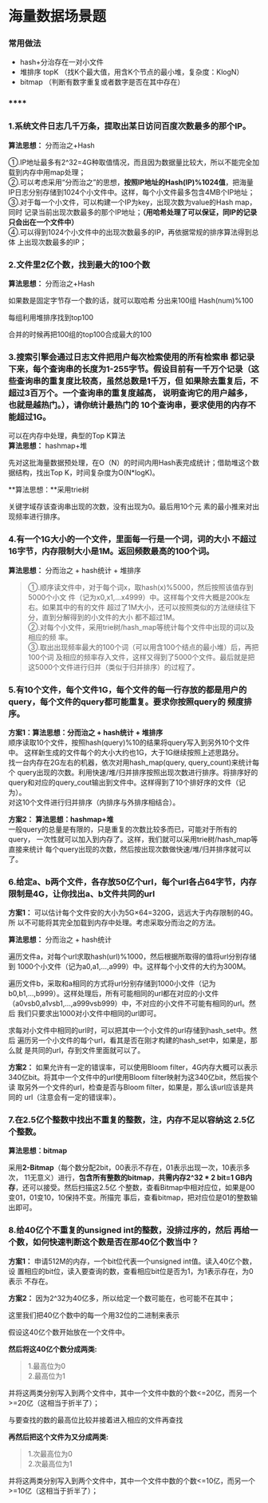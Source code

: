 # 海量数据场景题

### 常用做法

* hash+分治存在一对小文件
* 堆排序 topK （找K个最大值，用含K个节点的最小堆，复杂度：KlogN）
* bitmap （判断有数字重复或者数字是否在其中存在）



### \*\*\*\*

### **1.系统文件日志几千万条，提取出某日访问百度次数最多的那个IP。**

**算法思想：** 分而治之+Hash

①.IP地址最多有2^32=4G种取值情况，而且因为数据量比较大，所以不能完全加载到内存中用map处理；  
②.可以考虑采用“分而治之”的思想，**按照IP地址的Hash\(IP\)%1024值**，把海量IP日志分别存储到1024个小文件中。这样，每个小文件最多包含4MB个IP地址；  
③.对于每一个小文件，可以构建一个IP为key，出现次数为value的Hash map，同时 记录当前出现次数最多的那个IP地址；**（用哈希处理了可以保证，同IP的记录只会出在一个文件中）**  
④.可以得到1024个小文件中的出现次数最多的IP，再依据常规的排序算法得到总体 上出现次数最多的IP；

### 2.文件里2亿个数，找到最大的100个数

**算法思想：** 分而治之+Hash

如果数是固定字节存一个数的话，就可以取哈希 分出来100组 Hash\(num\)%100

每组利用堆排序找到top100

合并的时候再把100组的top100合成最大的100

### **3.搜索引擎会通过日志文件把用户每次检索使用的所有检索串 都记录下来，每个查询串的长度为1-255字节。假设目前有一千万个记录（这些查询串的重复度比较高，虽然总数是1千万，但 如果除去重复后，不超过3百万个。一个查询串的重复度越高， 说明查询它的用户越多，也就是越热门。），请你统计最热门的 10个查询串，要求使用的内存不能超过1G。**

可以在内存中处理，典型的Top K算法  
**算法思想：** hashmap+堆

先对这批海量数据预处理，在O（N）的时间内用Hash表完成统计；借助堆这个数据结构，找出Top K，时间复杂度为O\(N\*logK\)。

**算法思想：**采用trie树

关键字域存该查询串出现的次数，没有出现为0。最后用10个元 素的最小推来对出现频率进行排序。

### **4.有一个1G大小的一个文件，里面每一行是一个词，词的大小 不超过16字节，内存限制大小是1M。返回频数最高的100个词。**

**算法思想：** 分而治之 + hash统计 + 堆排序

> ①.顺序读文件中，对于每个词x，取hash\(x\)%5000，然后按照该值存到5000个小文 件（记为x0,x1,...x4999）中。这样每个文件大概是200k左右。如果其中的有的文件 超过了1M大小，还可以按照类似的方法继续往下分，直到分解得到的小文件的大小 都不超过1M。  
> ②.对每个小文件，采用trie树/hash\_map等统计每个文件中出现的词以及相应的频 率。  
> ③.取出出现频率最大的100个词（可以用含100个结点的最小堆）后，再把100个词 及相应的频率存入文件，这样又得到了5000个文件。最后就是把这5000个文件进行归并（类似于归并排序）的过程了。

### **5.有10个文件，每个文件1G，每个文件的每一行存放的都是用户的query，每个文件的query都可能重复。要求你按照query的 频度排序。**

**方案1：算法思想：分而治之 + hash统计 + 堆排序**  
顺序读取10个文件，按照hash\(query\)%10的结果将query写入到另外10个文件中。 这样新生成的文件每个的大小大约也1G，大于1G继续按照上述思路分。  
找一台内存在2G左右的机器，依次对用hash\_map\(query, query\_count\)来统计每个 query出现的次数。利用快速/堆/归并排序按照出现次数进行排序。将排序好的 query和对应的query\_cout输出到文件中。这样得到了10个排好序的文件（记为）。  
对这10个文件进行归并排序（内排序与外排序相结合）。

**方案2： 算法思想：hashmap+堆**  
一般query的总量是有限的，只是重复的次数比较多而已，可能对于所有的query， 一次性就可以加入到内存了。这样，我们就可以采用trie树/hash\_map等直接来统计 每个query出现的次数，然后按出现次数做快速/堆/归并排序就可以了。

### **6.给定a、b两个文件，各存放50亿个url，每个url各占64字节，内存限制是4G，让你找出a、b文件共同的url**

**方案1：** 可以估计每个文件安的大小为5G×64=320G，远远大于内存限制的4G。所 以不可能将其完全加载到内存中处理。考虑采取分而治之的方法。

**算法思想：** 分而治之 + hash统计

遍历文件a，对每个url求取hash\(url\)%1000，然后根据所取得的值将url分别存储到 1000个小文件（记为a0,a1,...,a999）中。这样每个小文件的大约为300M。

遍历文件b，采取和a相同的方式将url分别存储到1000小文件（记为 b0,b1,...,b999）。这样处理后，所有可能相同的url都在对应的小文件 （a0vsb0,a1vsb1,...,a999vsb999）中，不对应的小文件不可能有相同的url。然后 我们只要求出1000对小文件中相同的url即可。

求每对小文件中相同的url时，可以把其中一个小文件的url存储到hash\_set中。然后 遍历另一个小文件的每个url，看其是否在刚才构建的hash\_set中，如果是，那么就 是共同的url，存到文件里面就可以了。

**方案2：** 如果允许有一定的错误率，可以使用Bloom filter，4G内存大概可以表示 340亿bit。将其中一个文件中的url使用Bloom filter映射为这340亿bit，然后挨个读 取另外一个文件的url，检查是否与Bloom filter，如果是，那么该url应该是共同的 url（注意会有一定的错误率）。

### **7.在2.5亿个整数中找出不重复的整数，注，内存不足以容纳这 2.5亿个整数。**

**算法思想：bitmap**

采用**2-Bitmap**（每个数分配2bit，00表示不存在，01表示出现一次，10表示多次， 11无意义）进行，**包含所有整数的bitmap**，**共需内存2^32 \* 2 bit=1 GB内存**，还可以接受。然后扫描这2.5亿 个整数，查看Bitmap中相对应位，如果是00变01，01变10，10保持不变。所描完 事后，查看bitmap，把对应位是01的整数输出即可。

### **8.给40亿个不重复的unsigned int的整数，没排过序的，然后 再给一个数，如何快速判断这个数是否在那40亿个数当中？**

**方案1：** 申请512M的内存，一个bit位代表一个unsigned int值。读入40亿个数，设 置相应的bit位，读入要查询的数，查看相应bit位是否为1，为1表示存在，为0表示 不存在。

**方案2：** 因为2^32为40亿多，所以给定一个数可能在，也可能不在其中；

这里我们把40亿个数中的每一个用32位的二进制来表示

假设这40亿个数开始放在一个文件中。

**然后将这40亿个数分成两类:**

> 1.最高位为0  
> 2.最高位为1

并将这两类分别写入到两个文件中，其中一个文件中数的个数&lt;=20亿，而另一个 &gt;=20亿（这相当于折半了）；

与要查找的数的最高位比较并接着进入相应的文件再查找

**再然后把这个文件为又分成两类:**

> 1.次最高位为0  
> 2.次最高位为1

并将这两类分别写入到两个文件中，其中一个文件中数的个数&lt;=10亿，而另一个 &gt;=10亿（这相当于折半了）；



